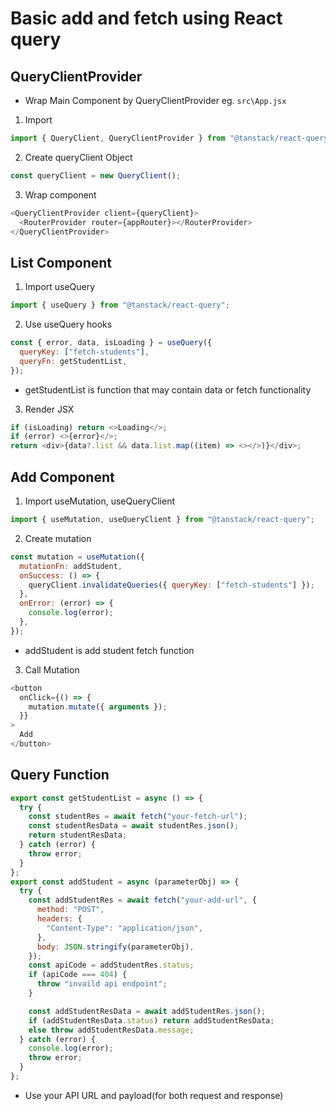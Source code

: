 # Basic add and fetch using React query

## QueryClientProvider

- Wrap Main Component by QueryClientProvider eg. `src\App.jsx`

1. Import

```js
import { QueryClient, QueryClientProvider } from "@tanstack/react-query";
```

2. Create queryClient Object

```js
const queryClient = new QueryClient();
```

3. Wrap component

```js
<QueryClientProvider client={queryClient}>
  <RouterProvider router={appRouter}></RouterProvider>
</QueryClientProvider>
```

## List Component

1. Import useQuery

```js
import { useQuery } from "@tanstack/react-query";
```

2. Use useQuery hooks

```js
const { error, data, isLoading } = useQuery({
  queryKey: ["fetch-students"],
  queryFn: getStudentList,
});
```

- getStudentList is function that may contain data or fetch functionality

3. Render JSX

```js
if (isLoading) return <>Loading</>;
if (error) <>{error}</>;
return <div>{data?.list && data.list.map((item) => <></>)}</div>;
```

## Add Component

1. Import useMutation, useQueryClient

```js
import { useMutation, useQueryClient } from "@tanstack/react-query";
```

2. Create mutation

```js
const mutation = useMutation({
  mutationFn: addStudent,
  onSuccess: () => {
    queryClient.invalidateQueries({ queryKey: ["fetch-students"] });
  },
  onError: (error) => {
    console.log(error);
  },
});
```

- addStudent is add student fetch function

3. Call Mutation

```js
<button
  onClick={() => {
    mutation.mutate({ arguments });
  }}
>
  Add
</button>
```

## Query Function

```js
export const getStudentList = async () => {
  try {
    const studentRes = await fetch("your-fetch-url");
    const studentResData = await studentRes.json();
    return studentResData;
  } catch (error) {
    throw error;
  }
};
export const addStudent = async (parameterObj) => {
  try {
    const addStudentRes = await fetch("your-add-url", {
      method: "POST",
      headers: {
        "Content-Type": "application/json",
      },
      body: JSON.stringify(parameterObj),
    });
    const apiCode = addStudentRes.status;
    if (apiCode === 404) {
      throw "invaild api endpoint";
    }

    const addStudentResData = await addStudentRes.json();
    if (addStudentResData.status) return addStudentResData;
    else throw addStudentResData.message;
  } catch (error) {
    console.log(error);
    throw error;
  }
};
```

- Use your API URL and payload(for both request and response)
